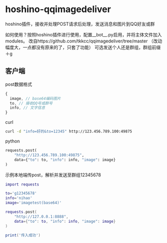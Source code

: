 # hoshino-qqimagedeliver
hoshino插件，接收并处理POST请求后处理，发送消息和图片到QQ好友或群

如何使用？按照hoshino插件进行使用，配置__bot__.py启用，并将主体文件加入modules。
改自https://github.com/tkkcc/qqimagedeliver/tree/master
（改动幅度大，一点都没有原来的了，只套了功能）
可选发送个人还是群组，群组前缀＋g



## 客户端

post数据格式
```js
{
  image, // base64编码图片
  to, // 接收QQ号或群号
  info, // 文字信息
} 
```

curl
```sh
curl -d "info=好的&to=12345" http://123.456.789.100:49875
```

python
```python
requests.post(
    "http://123.456.789.100:49875",
    data={"to": to, "info": info, "image": image}
)
```

示例本地端传post，解析并发送至群组12345678
```lua
import requests

to='g12345678'
info='nihao'
image='imagetest(base64)'

requests.post(
    "http://127.0.0.1:8888",
    data={"to": to, "info": info, "image": image}
)

print('传入成功')
```
